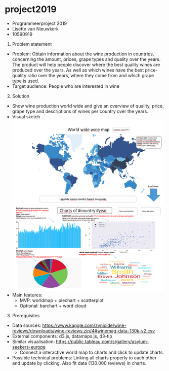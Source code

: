 # project2019
* Programmeerproject 2019
* Lisette van Nieuwkerk
* 10590919

1. Problem statement
  * Problem: Obtain information about the wine production in countries, concerning the amount, prices, grape types and quality over the years. The product will help people discover where the best quality wines are produced over the years. As well as which wines have the best price-quality ratio over the years, where they come from and which grape type is used.
  * Target audience: People who are interested in wine

2. Solution
  * Show wine production world wide and give an overview of quality, price, grape type and descriptions of wines per country over the years.
  * Visual sketch
  ![Image 1](doc/part_1.png)
  ![Image 2](doc/part_2.png)
  * Main features:
    * MVP: worldmap + piechart + scatterplot
    * Optional: barchart + word cloud

3. Prerequisites
  * Data sources: https://www.kaggle.com/zynicide/wine-reviews/downloads/wine-reviews.zip/4#winemag-data-130k-v2.csv
  * External components: d3.js, datamaps.js, d3-tip
  * Similar visualisation: https://public.tableau.com/s/gallery/asylum-seekers-europe
      * Connect a interactive world map to charts and click to update charts.
  * Possible technical problems: Linking all charts properly to each other and update by clicking. Also fit data (130.000 reviews) in charts.

